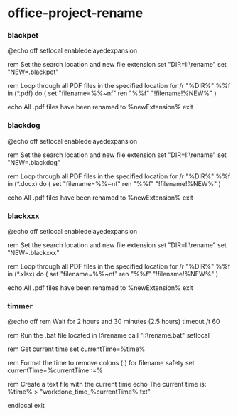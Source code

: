 # office-project-rename
### blackpet ###
@echo off
setlocal enabledelayedexpansion

rem Set the search location and new file extension
set "DIR=I:\rename"
set "NEW=.blackpet"

rem Loop through all PDF files in the specified location
for /r "%DIR%" %%f in (*.pdf) do (
    set "filename=%%~nf"
    ren "%%f" "!filename!%NEW%"
)

echo All .pdf files have been renamed to %newExtension%
exit

### blackdog ###
@echo off
setlocal enabledelayedexpansion

rem Set the search location and new file extension
set "DIR=I:\rename"
set "NEW=.blackdog"

rem Loop through all PDF files in the specified location
for /r "%DIR%" %%f in (*.docx) do (
    set "filename=%%~nf"
    ren "%%f" "!filename!%NEW%"
)

echo All .pdf files have been renamed to %newExtension%
exit




### blackxxx ###
@echo off
setlocal enabledelayedexpansion

rem Set the search location and new file extension
set "DIR=I:\rename"
set "NEW=.blackxxx"

rem Loop through all PDF files in the specified location
for /r "%DIR%" %%f in (*.xlsx) do (
    set "filename=%%~nf"
    ren "%%f" "!filename!%NEW%"
)

echo All .pdf files have been renamed to %newExtension%
exit


### timmer ###

@echo off
rem Wait for 2 hours and 30 minutes (2.5 hours)
timeout /t 60

rem Run the .bat file located in I:\rename
call "I:\rename.bat"
setlocal

rem Get current time
set currentTime=%time%

rem Format the time to remove colons (:) for filename safety
set currentTime=%currentTime::=%

rem Create a text file with the current time
echo The current time is: %time% > "workdone_time_%currentTime%.txt"

endlocal
exit




